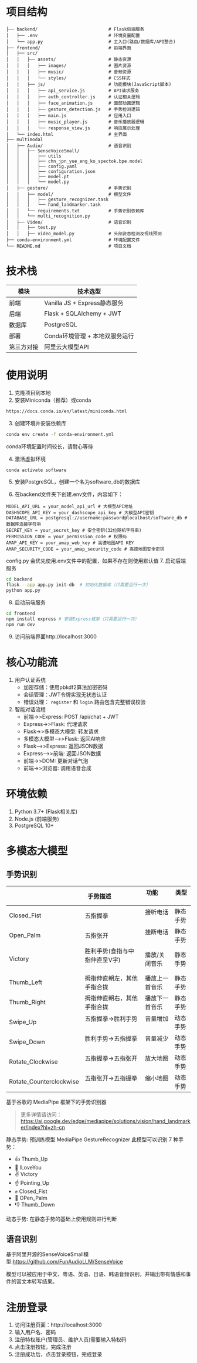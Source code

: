 # 项目结构
```plaintext
├── backend/                           # Flask后端服务
│   ├── .env                           # 环境变量配置
│   └── app.py                         # 主入口(路由/数据库/API整合)
├── frontend/                          # 前端界面
│   ├── src/
│   │   ├── assets/                    # 静态资源
│   │   │   ├── images/                # 图片资源
│   │   │   ├── music/                 # 音频资源
│   │   │   └── styles/                # CSS样式
│   │   ├── js/                        # 功能模块(JavaScript脚本)
│   │   │   ├── api_service.js         # API请求服务
│   │   │   ├── auth_controller.js     # 认证相关逻辑
│   │   │   ├── face_animation.js      # 面部动画逻辑
│   │   │   ├── gesture_detection.js   # 手势检测逻辑
│   │   │   ├── main.js                # 应用入口
│   │   │   ├── music_player.js        # 音乐播放器逻辑
│   │   │   └── response_view.js       # 响应展示处理
│   └── index.html                     # 主界面
├── multimodal
│   ├── Audio/                         # 语音识别
│   │   ├── SenseVoiceSmall/
│   │   │   ├── utils
│   │   │   ├── chn_jpn_yue_eng_ko_spectok.bpe.model
│   │   │   ├── config.yaml
│   │   │   ├── configuration.json
│   │   │   ├── model.pt
│   │   │   └── model.py
│   ├── gesture/                       # 手势识别
│   │   ├── model/                     # 模型文件
│   │   │   ├── gesture_recognizer.task
│   │   │   └── hand_landmarker.task
│   │   └── requirements.txt           # 手势识别依赖库
│   │   └── multi_recognition.py
│   ├── Video/                         # 语音识别
│   │   ├── test.py
│   │   ├── video_model.py             # 头部姿态检测及视线预测
├── conda-environment.yml              # 环境配置文件
└── README.md                          # 项目文档
```

# 技术栈
| 模块    | 技术选型                     |
| ----- | ------------------------ |
| 前端    | Vanilla JS + Express静态服务 |
| 后端    | Flask + SQLAlchemy + JWT |
| 数据库   | PostgreSQL               |
| 部署    | Conda环境管理 + 本地双服务运行      |
| 第三方对接 | 阿里云大模型API                |

# 使用说明
1. 克隆项目到本地
2. 安装Miniconda（推荐）或conda
```bash
https://docs.conda.io/en/latest/miniconda.html
```
3. 创建环境并安装依赖库
```bash
conda env create -f conda-environment.yml
```
conda环境配置时间较长，请耐心等待

4. 激活虚拟环境
```bash
conda activate software
```
5. 安装PostgreSQL，创建一个名为software_db的数据库

6. 在backend文件夹下创建.env文件，内容如下：
```plaintext
MODEL_API_URL = your_model_api_url # 大模型API地址
DASHSCOPE_API_KEY = your_dashscope_api_key # 大模型API密钥
DATABASE_URL = postgresql://username:password@localhost/software_db # 数据库连接字符串
SECRET_KEY = your_secret_key # 安全密钥(32位随机字符串)
PERMISSION_CODE = your_permission_code # 权限码
AMAP_API_KEY = your_amap_web_key # 高德地图API KEY
AMAP_SECURITY_CODE = your_amap_security_code # 高德地图安全密钥
```
config.py 会优先使用.env文件中的配置，如果不存在则使用默认值
7. 启动后端服务
```bash
cd backend
flask --app app.py init-db  # 初始化数据库（只需要运行一次）
python app.py
```
8. 启动前端服务
```bash
cd frontend
npm install express # 安装Express框架（只需要运行一次）
npm run dev
```
9. 访问前端界面http://localhost:3000

# 核心功能流
1. 用户认证系统
   - 加密存储：使用pbkdf2算法加密密码
   - 会话管理：JWT令牌实现无状态认证
   - 错误处理： `register` 和 `login` 路由包含完整错误校验
2. 智能对话流程
   - 前端->>Express: POST /api/chat + JWT
   - Express->>Flask: 代理请求
   - Flask->>多模态大模型: 转发请求
   - 多模态大模型-->>Flask: 返回AI响应
   - Flask-->>Express: 返回JSON数据
   - Express-->>前端: 返回JSON数据
   - 前端->>DOM: 更新对话气泡
   - 前端->>浏览器: 调用语音合成

# 环境依赖
1. Python 3.7+ (Flask相关库)
2. Node.js (前端服务)
3. PostgreSQL 10+

# 多模态大模型
## 手势识别

|                          | 手势描述                 | 功能           | 类型   |
| ------------------------ | -------------------- | ------------ | ---- |
| Closed_Fist              | 五指握拳                 | 接听电话         | 静态手势 |
| Open_Palm                | 五指张开                 | 挂断电话         | 静态手势 |
| Victory                  | 胜利手势(食指与中指伸直呈V字)                 | 播放/关闭音乐      | 静态手势 |
| Thumb_Left               | 拇指伸直朝左，其他手指合拢                 | 播放上一首音乐      | 静态手势 |
| Thumb_Right              | 拇指伸直朝右，其他手指合拢                 | 播放下一首音乐      | 静态手势 |
| Swipe_Up                 | 五指握拳->胜利手势                 | 音量增加         | 动态手势 |
| Swipe_Down               | 胜利手势->五指握拳                 | 音量减少         | 动态手势 |
| Rotate_Clockwise         | 五指握拳->五指张开                 | 放大地图         | 动态手势 |
| Rotate_Counterclockwise  | 五指张开->五指握拳                 | 缩小地图         | 动态手势 |

基于谷歌的 MediaPipe 框架下的手势识别器
>更多详情请访问：https://ai.google.dev/edge/mediapipe/solutions/vision/hand_landmarker/index?hl=zh-cn

静态手势: 预训练模型 MediaPipe GestureRecognizer 
此模型可以识别 7 种手势：
   - 👍 Thumb_Up
   - 🤟 ILoveYou
   - ✌️ Victory
   - ☝️ Pointing_Up
   - ✊ Closed_Fist
   - 👋 OPen_Palm
   - 👎 Thumb_Down

动态手势: 在静态手势的基础上使用规则进行判断

## 语音识别
基于阿里开源的SenseVoiceSmall模型:https://github.com/FunAudioLLM/SenseVoice

模型可以被应用于中文、粤语、英语、日语、韩语音频识别，并输出带有情感和事件的富文本转写结果。

# 注册登录
1. 访问注册页面：http://localhost:3000
2. 输入用户名、密码
3. 注册特权账户(管理员、维护人员)需要输入特权码
4. 点击注册按钮，完成注册
5. 注册成功后，点击登录按钮，完成登录
